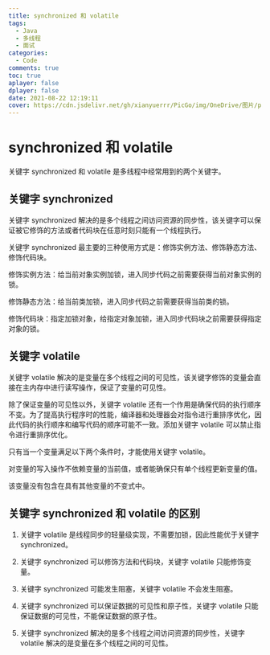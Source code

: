 ```yaml
---
title: synchronized 和 volatile
tags:
  - Java
  - 多线程
  - 面试
categories:
  - Code
comments: true
toc: true
aplayer: false
dplayer: false
date: 2021-08-22 12:19:11
cover: https://cdn.jsdelivr.net/gh/xianyuerrr/PicGo/img/OneDrive/图片/pixiv/72361485_p0.jpg
---
```

# synchronized 和 volatile

关键字 synchronized 和 volatile 是多线程中经常用到的两个关键字。

## 关键字 synchronized

关键字 synchronized 解决的是多个线程之间访问资源的同步性，该关键字可以保证被它修饰的方法或者代码块在任意时刻只能有一个线程执行。

关键字 synchronized 最主要的三种使用方式是：修饰实例方法、修饰静态方法、修饰代码块。

修饰实例方法：给当前对象实例加锁，进入同步代码之前需要获得当前对象实例的锁。

修饰静态方法：给当前类加锁，进入同步代码之前需要获得当前类的锁。

修饰代码块：指定加锁对象，给指定对象加锁，进入同步代码块之前需要获得指定对象的锁。

## 关键字 volatile

关键字 volatile 解决的是变量在多个线程之间的可见性，该关键字修饰的变量会直接在主内存中进行读写操作，保证了变量的可见性。

除了保证变量的可见性以外，关键字 volatile 还有一个作用是确保代码的执行顺序不变。为了提高执行程序时的性能，编译器和处理器会对指令进行重排序优化，因此代码的执行顺序和编写代码的顺序可能不一致。添加关键字 volatile 可以禁止指令进行重排序优化。

只有当一个变量满足以下两个条件时，才能使用关键字 volatile。

对变量的写入操作不依赖变量的当前值，或者能确保只有单个线程更新变量的值。

该变量没有包含在具有其他变量的不变式中。

## 关键字 synchronized 和 volatile 的区别

1. 关键字 volatile 是线程同步的轻量级实现，不需要加锁，因此性能优于关键字 synchronized。
2. 关键字 synchronized 可以修饰方法和代码块，关键字 volatile 只能修饰变量。

3. 关键字 synchronized 可能发生阻塞，关键字 volatile 不会发生阻塞。

4. 关键字 synchronized 可以保证数据的可见性和原子性，关键字 volatile 只能保证数据的可见性，不能保证数据的原子性。

5. 关键字 synchronized 解决的是多个线程之间访问资源的同步性，关键字 volatile 解决的是变量在多个线程之间的可见性。
